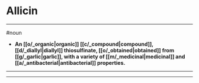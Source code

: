 # Allicin
---
#noun
- **An [[o/_organic|organic]] [[c/_compound|compound]], [[d/_diallyl|diallyl]] thiosulfinate, [[o/_obtained|obtained]] from [[g/_garlic|garlic]], with a variety of [[m/_medicinal|medicinal]] and [[a/_antibacterial|antibacterial]] properties.**
---
---
